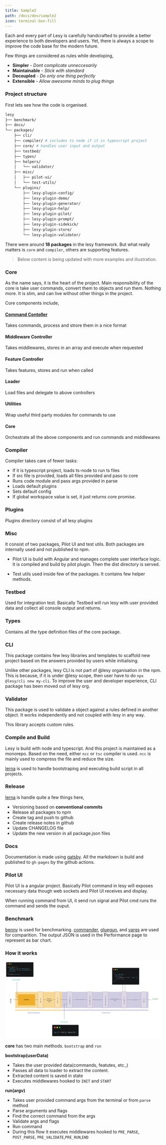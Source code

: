```yaml
---
title: Sample2
path: /docs/dev/sample2
icon: terminal-box-fill
---
```


Each and every part of Lesy is carefully handcrafted to provide a better experience to both developers and users. Yet, there is always a scope to improve the code base for the modern future.

Few things are considered as rules while developing,

- **Simpler** - _Dont complicate unneccesarily_
- **Maintainable** - _Stick with standard_
- **Decoupled** - _Do only one thing perfectly_
- **Extensible** - _Allow awesome minds to plug things_

### Project structure

First lets see how the code is organised.

```bash
lesy
├── benchmark/
├── docs/
└── packages/
    ├── cli/
    ├── compiler/ # includes ts node if it is typescript project
    ├── core/ # handles user input and output
    ├── testbed/
    ├── types/
    ├── helpers/
    │   └── validator/
    ├── misc/
    │   ├── pilot-ui/
    │   └── test-utils/
    └── plugins/
        ├── lesy-plugin-config/
        ├── lesy-plugin-demo/
        ├── lesy-plugin-generator/
        ├── lesy-plugin-help/
        ├── lesy-plugin-pilot/
        ├── lesy-plugin-prompt/
        ├── lesy-plugin-sidekick/
        ├── lesy-plugin-store/
        └── lesy-plugin-validator/
```

There were around **18 packages** in the lesy framework. But what really matters is `core` and `compiler`, others are supporting features.

> Below content is being updated with more examples and illustration.

### Core

As the name says, it is the heart <i class="ri-heart-3-fill text-primary"></i> of the project. Main responsibility of the core is take user commands, convert them to objects and run them. Nothing more. It is slim, and can live without other things in the project.

Core components include,

#### [Command Contoller](https://github.com/lokesh-coder/lesyjs/blob/master/packages/core/src/command.ts)

Takes commands, process and strore them in a nice format

#### Middleware Controller

Takes middlewares, stores in an array and execute when requested

#### Feature Controller

Takes features, stores and run when called

#### Loader

Load files and delegate to above controllers

#### Utilities

Wrap useful third party modules for commands to use

#### Core

Orchestrate all the above components and run commands and middlewares

### Compiler

Compiler takes care of fewer tasks:

- If it is typescript project, loads ts-node to run ts files
- If src file is provided, loads all files provided and pass to core
- Runs code module and pass args provided in parse
- Loads default plugins
- Sets default config
- If global workspace value is set, it just returns core promise.

### Plugins

Plugins directory consist of all lesy plugins

### Misc

It consist of two packages, Pilot UI and test utils. Both packages are internally used and not published to npm.

- Pilot UI is build with Angular and manages complete user interface logic. It is compiled and build by pilot plugin. Then the dist directory is served.

- Test utils used inside few of the packages. It contains few helper methods.

### Testbed

Used for integration test. Basically Testbed will run lesy with user provided data and collect all console output and returns.

### Types

Contains all the type definition files of the core package.

### CLI

This package contains few lesy libraries and templates to scaffold new project based on the answers provided by users while initialising.

Unlike other packages, lesy CLI is not part of @lesy organisation in the npm. This is because, if it is under @lesy scope, then user have to do `npx @lesy/cli new my-cli`. To improve the user and developer experience, CLI package has been moved out of lesy org.

### Validator

This package is used to validate a object against a rules defined in another object. It works independently and not coupled with lesy in any way.

This library accepts custom rules.

### Compile and Build

Lesy is build with node and typescript. And this project is maintained as a monorepo. Based on the need, either `ncc` or `tsc` compiler is used. `ncc` is mainly used to compress the file and reduce the size.

[lerna]() is used to handle bootstraping and executing build script in all projects.

### Release

[lerna]() is handle quite a few things here,

- Versioning based on **conventional commits**
- Release all packages to npm
- Create tag and push to github
- Create release notes in github
- Update CHANGELOG file
- Update the new version in all package.json files

### Docs

Documentation is made using [gatsby](). All the markdown is build and published to `gh-pages` by the github actions.

### Pilot UI

Pilot UI is a angular project. Basically Pilot command in lesy will exposes necessary data though web sockets and Pilot UI receives and display.

When running command from UI, it send run signal and Pilot cmd runs the command and sends the ouput.

### Benchmark

[benny]() is used for benchmarking. [commander](), [gluegun](), and [yargs]() are used for comparition. The output JSON is used in the Performance page to represent as bar chart.

### How it works

<a href="/images/lesy-core-flow.png" target="_blank"><img src="/images/lesy-core-flow.png"/></a>

**core** has two main methods. `bootstrap` and `run`

**bootstrap(userData)**

- Takes the user provided data(commands, featutes, etc.,)
- Passes all data to loader to extract the content.
- Extracted content is saved in state
- Executes middlewares hooked to `INIT` and `START`

**run(argv)**

- Takes user provided command args from the terminal or from `parse` method
- Parse arguments and flags
- Find the correct command from the args
- Validate args and flags
- Run command
- During this flow it executes middlewares hooked to `PRE_PARSE`, `POST_PARSE`, `PRE_VALIDATE`,`PRE_RUN`,`END`
